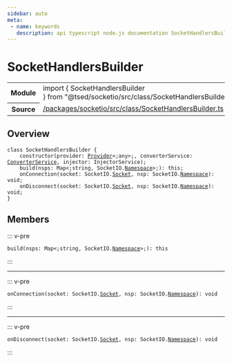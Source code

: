 ```yaml
---
sidebar: auto
meta:
 - name: keywords
   description: api typescript node.js documentation SocketHandlersBuilder class
---
```

# SocketHandlersBuilder <Badge text="Class" type="class"/>
<!-- Summary -->
<section class="symbol-info"><table class="is-full-width"><tbody><tr><th>Module</th><td><div class="lang-typescript"><span class="token keyword">import</span> { SocketHandlersBuilder }&nbsp;<span class="token keyword">from</span>&nbsp;<span class="token string">"@tsed/socketio/src/class/SocketHandlersBuilder"</span></div></td></tr><tr><th>Source</th><td><a href="https://github.com/TypedProject/ts-express-decorators/blob/v5.18.0/packages/socketio/src/class/SocketHandlersBuilder.ts#L0-L0">/packages/socketio/src/class/SocketHandlersBuilder.ts</a></td></tr></tbody></table></section>

<!-- Overview -->
## Overview


<pre><code class="typescript-lang "><span class="token keyword">class</span> SocketHandlersBuilder <span class="token punctuation">{</span>
    <span class="token keyword">constructor</span><span class="token punctuation">(</span>provider<span class="token punctuation">:</span> <a href="/api/di/class/Provider.html"><span class="token">Provider</span></a>&lt<span class="token punctuation">;</span><span class="token keyword">any</span>&gt<span class="token punctuation">;</span><span class="token punctuation">,</span> converterService<span class="token punctuation">:</span> <a href="/api/common/converters/services/ConverterService.html"><span class="token">ConverterService</span></a><span class="token punctuation">,</span> injector<span class="token punctuation">:</span> InjectorService<span class="token punctuation">)</span><span class="token punctuation">;</span>
    <span class="token function">build</span><span class="token punctuation">(</span>nsps<span class="token punctuation">:</span> Map&lt<span class="token punctuation">;</span><span class="token keyword">string</span><span class="token punctuation">,</span> SocketIO.<a href="/api/socketio/decorators/Namespace.html"><span class="token">Namespace</span></a>&gt<span class="token punctuation">;</span><span class="token punctuation">)</span><span class="token punctuation">:</span> this<span class="token punctuation">;</span>
    <span class="token function">onConnection</span><span class="token punctuation">(</span>socket<span class="token punctuation">:</span> SocketIO.<a href="/api/socketio/decorators/Socket.html"><span class="token">Socket</span></a><span class="token punctuation">,</span> nsp<span class="token punctuation">:</span> SocketIO.<a href="/api/socketio/decorators/Namespace.html"><span class="token">Namespace</span></a><span class="token punctuation">)</span><span class="token punctuation">:</span> <span class="token keyword">void</span><span class="token punctuation">;</span>
    <span class="token function">onDisconnect</span><span class="token punctuation">(</span>socket<span class="token punctuation">:</span> SocketIO.<a href="/api/socketio/decorators/Socket.html"><span class="token">Socket</span></a><span class="token punctuation">,</span> nsp<span class="token punctuation">:</span> SocketIO.<a href="/api/socketio/decorators/Namespace.html"><span class="token">Namespace</span></a><span class="token punctuation">)</span><span class="token punctuation">:</span> <span class="token keyword">void</span><span class="token punctuation">;</span>
<span class="token punctuation">}</span></code></pre>



<!-- Members -->




## Members


::: v-pre

<div class="method-overview">
<pre><code class="typescript-lang "><span class="token function">build</span><span class="token punctuation">(</span>nsps<span class="token punctuation">:</span> Map&lt<span class="token punctuation">;</span><span class="token keyword">string</span><span class="token punctuation">,</span> SocketIO.<a href="/api/socketio/decorators/Namespace.html"><span class="token">Namespace</span></a>&gt<span class="token punctuation">;</span><span class="token punctuation">)</span><span class="token punctuation">:</span> this</code></pre>

</div>



:::



***



::: v-pre

<div class="method-overview">
<pre><code class="typescript-lang "><span class="token function">onConnection</span><span class="token punctuation">(</span>socket<span class="token punctuation">:</span> SocketIO.<a href="/api/socketio/decorators/Socket.html"><span class="token">Socket</span></a><span class="token punctuation">,</span> nsp<span class="token punctuation">:</span> SocketIO.<a href="/api/socketio/decorators/Namespace.html"><span class="token">Namespace</span></a><span class="token punctuation">)</span><span class="token punctuation">:</span> <span class="token keyword">void</span></code></pre>

</div>



:::



***



::: v-pre

<div class="method-overview">
<pre><code class="typescript-lang "><span class="token function">onDisconnect</span><span class="token punctuation">(</span>socket<span class="token punctuation">:</span> SocketIO.<a href="/api/socketio/decorators/Socket.html"><span class="token">Socket</span></a><span class="token punctuation">,</span> nsp<span class="token punctuation">:</span> SocketIO.<a href="/api/socketio/decorators/Namespace.html"><span class="token">Namespace</span></a><span class="token punctuation">)</span><span class="token punctuation">:</span> <span class="token keyword">void</span></code></pre>

</div>



:::